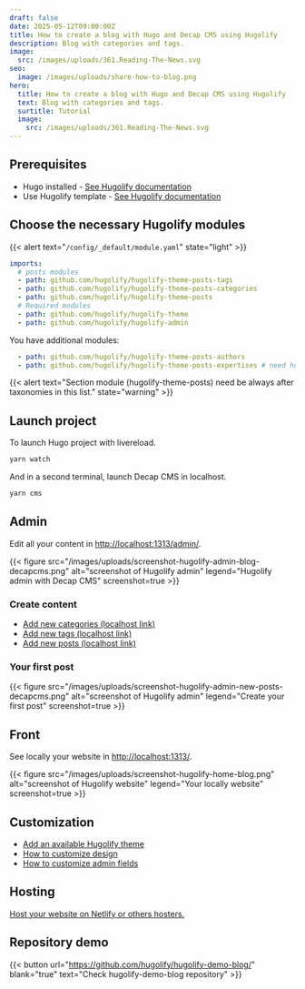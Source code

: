 ```yaml
---
draft: false
date: 2025-05-12T09:00:00Z
title: How to create a blog with Hugo and Decap CMS using Hugolify
description: Blog with categories and tags.
image:
  src: /images/uploads/361.Reading-The-News.svg
seo:
  image: /images/uploads/share-how-to-blog.png
hero:
  title: How to create a blog with Hugo and Decap CMS using Hugolify
  text: Blog with categories and tags.
  surtitle: Tutorial
  image:
    src: /images/uploads/361.Reading-The-News.svg
---
```


## Prerequisites

* Hugo installed - [See Hugolify documentation](/docs/getting-started/prerequisites/)
* Use Hugolify template - [See Hugolify documentation](/docs/getting-started/install/) 

## Choose the necessary Hugolify modules

{{< alert text="`/config/_default/module.yaml`" state="light" >}}

```yaml
imports:
  # posts modules
  - path: github.com/hugolify/hugolify-theme-posts-tags
  - path: github.com/hugolify/hugolify-theme-posts-categories
  - path: github.com/hugolify/hugolify-theme-posts
  # Required modules
  - path: github.com/hugolify/hugolify-theme
  - path: github.com/hugolify/hugolify-admin
```

You have additional modules:

```yaml
  - path: github.com/hugolify/hugolify-theme-posts-authors
  - path: github.com/hugolify/hugolify-theme-posts-expertises # need hugolify-theme-expertises too
```

{{< alert text="Section module (hugolify-theme-posts) need be always after taxonomies in this list." state="warning" >}}

## Launch project

To launch Hugo project with livereload.

```bash
yarn watch
```

And in a second terminal, launch Decap CMS in localhost.

```bash
yarn cms
```

## Admin

Edit all your content in [http://localhost:1313/admin/](http://localhost:1313/admin/).

{{< figure src="/images/uploads/screenshot-hugolify-admin-blog-decapcms.png" alt="screenshot of Hugolify admin" legend="Hugolify admin with Decap CMS" screenshot=true >}}

### Create content

* [Add new categories (localhost link)](http://localhost:1313/admin/#/collections/categories/new)
* [Add new tags (localhost link)](http://localhost:1313/admin/#/collections/tags/new)
* [Add new posts (localhost link)](http://localhost:1313/admin/#/collections/posts/new)

### Your first post

{{< figure src="/images/uploads/screenshot-hugolify-admin-new-posts-decapcms.png" alt="screenshot of Hugolify admin" legend="Create your first post" screenshot=true >}}

## Front

See locally your website in [http://localhost:1313/](http://localhost:1313/).

{{< figure src="/images/uploads/screenshot-hugolify-home-blog.png" alt="screenshot of Hugolify website" legend="Your locally website" screenshot=true >}}

## Customization

* [Add an available Hugolify theme](/docs/getting-started/themes/)
* [How to customize design](/docs/getting-started/customization/)
* [How to customize admin fields](/docs/cms/admin/fields/)

## Hosting

[Host your website on Netlify or others hosters.](/docs/getting-started/hosting/)

## Repository demo

{{< button url="https://github.com/hugolify/hugolify-demo-blog/" blank="true" text="Check hugolify-demo-blog repository" >}}
